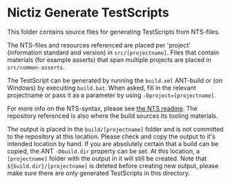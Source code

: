 # Nictiz Generate TestScripts

This folder contains source files for generating TestScripts from NTS-files.

The NTS-files and resources referenced are placed per 'project' (information standard and version) in `src/[projectname]`. Files that contain materials (for example asserts) that span multiple projects are placed in `src/common-asserts`.

The TestScript can be generated by running the `build.xml` ANT-build or (on Windows) by execuiting `build.bat`. When asked, fill in the relevant projectname or pass it as a parameter by using `-Dproject=[projectname]`.

For more info on the NTS-syntax, please see [the NTS readme](https://github.com/Nictiz/Nictiz-tooling-testscripts/tree/main/generate). The repository referenced is also where the build sources its tooling materials.

The output is placed in the `build/[projectname]` folder and is not committed to the repository at this location. Please check and copy the output to it's intended location by hand. If you are absolutely certain that a build can be copied, the ANT `-Dbuild.dir` property can be set. At this location, a `[projectname]` folder with the output in it will still be created. Note that `${build.dir}/[projectname]` is deleted before creating new output, please make sure there are only generated TestScripts in this directory.
